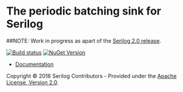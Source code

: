 # The periodic batching sink for Serilog 

##NOTE: Work in progress as apart of the [Serilog 2.0 release](https://github.com/serilog/serilog/issues?q=is%3Aissue+is%3Aopen+label%3Av2).

[![Build status](https://ci.appveyor.com/api/projects/status/w2agqyd8rn0jur9y?svg=true)](https://ci.appveyor.com/project/serilog/serilog-sinks-periodicbatching) [![NuGet Version](http://img.shields.io/nuget/v/Serilog.Sinks.periodicbatching.svg?style=flat)](https://www.nuget.org/packages/Serilog.Sinks.periodicbatching/)

* [Documentation](https://github.com/serilog/serilog/wiki)

Copyright &copy; 2016 Serilog Contributors - Provided under the [Apache License, Version 2.0](http://apache.org/licenses/LICENSE-2.0.html).
